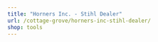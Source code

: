 ```yaml
---
title: "Horners Inc. - Stihl Dealer"
url: /cottage-grove/horners-inc-stihl-dealer/
shop: tools
---
```

